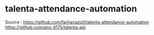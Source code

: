 # talenta-attendance-automation

Source : 
https://github.com/farhanazizf/talenta-attendance-automation
https://github.com/ans-4175/talenta-api
